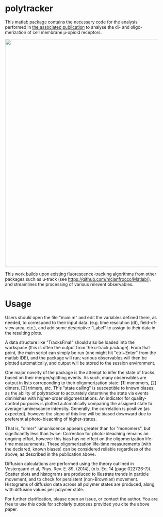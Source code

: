 # polytracker

This matlab package contains the necessary code for the analysis performed in [the associated publication](https://www.nature.com/articles/s41589-020-0566-1) to analyse the di- and oligo-merization of cell membrane µ-opioid receptors. 

<p align="center">
<img src="https://media.springernature.com/lw685/springer-static/image/art%3A10.1038%2Fs41589-020-0566-1/MediaObjects/41589_2020_566_Figa_HTML.png" width="750">
</p>
 
This work builds upon existing fluorescence-tracking algorithms from other packages such as u-track (see https://github.com/mcianfrocco/Matlab/), and streamlines the processing of various relevent observables.
 
# Usage

Users should open the file "main.m" and edit the variables defined there, as needed, to correspond to their input data. (e.g. time resolution (dt), field-of-view area, etc.), and add some descriptive "Label" to assign to their data in the resulting plots.

A data structure like "TracksFinal" should also be loaded into the workspace (this is often the output from the u-track package). From that point, the main script can simply be run (one might hit "ctrl+Enter" from the matlab IDE), and the package will run; various observables will then be plotted automatically, and output will be stored to the session environment.

One major novelty of the package is the attempt to infer the state of tracks based on their merger/splitting events. As such, many observables are output in lists correponding to their oligomerization state: [1] monomers, [2] dimers, [3] trimers, etc. 
This "state calling" is susceptible to known biases, as the ability of polytracker to accurately determine the state via events diminishes with higher-order oligomerizations. An indicator for quality-control purposes is plotted automatically comparing the assigned state to average luminescance intensity. Generally, the correlation is positive (as expected), however the slope of this line will be biased downward due to preferential photo-bleaching of higher-states.

That is, "dimer" lumuniscence appears greater than for "monomers", but significantly less than twice. Correction for photo-bleaching remains an ongoing effort, however this bias has no effect on the oligomerization life-time measurements. These oligomerization life-time measurements (with the declared, known biases) can be considered reliable regardless of the above, as described in the publication above.

Diffusion calculations are performed using the theory outlined in Vestergaard et al, Phys. Rev. E. 89, (2014), (n.b. Eq. 14 (page 022726-7)). Scatter plots and histograms are produced to illustrate trends in particle movement, and to check for persistent (non-Brownian) movement. Histograms of diffusion data across all polymer states are produced, along with diffusion values per polymer state.

For further clarification, please open an issue, or contact the author. You are free to use this code for scholarly purposes provided you cite the above paper.
